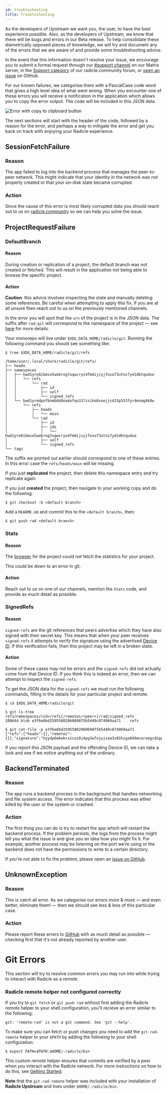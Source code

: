 ```yaml
---
id: troubleshooting
title: Troubleshooting
---
```


As the developers of Upstream we want you, the user, to have the best experience
possible. Also, as the developers of Upstream, we know that there will be bugs
and errors in our Beta release. To help consolidate these diametrically opposed
pieces of knowledge, we will try and document any of the errors that we are
aware of and provide some troubleshooting advice. 

In the event that this information doesn't resolve your issue, we encourage you
to submit a formal request through our [#support channel][sc] on our Matrix
server, in the [Support category][rc] of our radicle.community forum, or [open
an issue][gi] on GitHub.

For our known failures, we categorise them with a PascalCase code word that
gives a high level idea of what went wrong. When you encounter one of these
errors you will receive a notification in the application which allows you to
copy the error output. The code will be included in this JSON data.

![Error with copy to clipboard button][er]

The next sections will start with the header of the code, followed by a reason
for the error, and perhaps a way to mitigate the error and get you back on track
with enjoying your Radicle experience.

## SessionFetchFailure
### Reason

The app failed to log into the backend process that manages the peer-to-peer
network. This might indicate that your identity in the network was not properly
created or that your on-disk state became corrupted.

### Action
Since the cause of this error is most likely corrupted data you should reach out
to us on [radicle.community][rc] so we can help you solve the issue.


## ProjectRequestFailure

### DefaultBranch
#### Reason

During creation or replication of a project, the default branch was not created
or fetched. This will result in the application not being able to browse the
specific project.

#### Action

**Caution**: this advice involves inspecting the state and manually deleting
some references. Be careful when attempting to apply this fix. If you are at all
unsure then reach out to us on the previously mentioned channels.

In the error you will spot that the `urn` of the project is in the JSON data.
The suffix after `rad:git` will correspond to the namespace of the project — see
[here][mo] for more details.

Your monorepo will live under `$XDG_DATA_HOME/radicle/git`. Running the
following command you should see something like:

```
$ tree $XDG_DATA_HOME/radicle/git/refs

/home/user/.local/share/radicle/git/refs/
├── heads
├── namespaces
│   ├── hwd1yre8ibmso5webrog7uqwcrys4fmdijcyjfoso73utnz7y41dbtqudxe
│   │   └── refs
│   │       └── rad
│   │           ├── id
│   │           ├── self
│   │           └── signed_refs
│   └── hwd1yredpofbnmb6d8ea4ofqu31fzziho8xoejjcd15p553fyr4msmg4k8w
│       └── refs
│           ├── heads
│           │   └── main
│           └── rad
│               ├── id
│               ├── ids
│               │   └── hwd1yre8ibmso5webrog7uqwcrys4fmdijcyjfoso73utnz7y41dbtqudxe
│               ├── self
│               └── signed_refs
└── tags
```

The suffix we pointed out earlier should correspond to one of these entries. In
this error case the `refs/heads/main` will be missing.

If you just **replicated** the project, then delete this namespace entry and try
replicate again.

If you just **created** the project, then navigate to your working copy and do
the following:

```
$ git checkout -b <default branch>
```

Add a `README.md` and commit this to the `<default branch>`, then:

```
$ git push rad <default branch>
```

### Stats
#### Reason

The [browser][rs] for the project could not fetch the statistics for your
project.

This could be down to an error in git.

#### Action

Reach out to us on one of our channels, mention the `Stats` code, and provide as
much detail as possible.

### SignedRefs
#### Reason

`signed-refs` are the git references that peers advertise which they have also
signed with their secret key. This means that when your peer receives
`signed-refs` it attempts to verify the signature using the advertised [Device
ID][di]. If this verification fails, then this project may be left in a broken
state.

#### Action

Some of these cases may not be errors and the `signed-refs` did not actually
come from that Device ID. If you think this is indeed an error, then we can
attempt to inspect the `signed-refs`.

To get the JSON data for the `signed-refs` we must run the following commands,
filling in the details for your particular project and remote.

```
$ cd $XDG_DATA_HOME/radicle/git

$ git ls-tree refs/namespaces/<id>/refs[/remotes/<peer>]/rad/signed_refs
100644 blob e3f6e6bd25955802060698f5b5449c874969aa71    refs

$ git cat-file -p e3f6e6bd25955802060698f5b5449c874969aa71
{"refs":{"heads":{},"remotes":{}},"signature":"hyydp6mkwkrx1cuz8i4pg3wfojujxaa3s81higa846msaroegcdspp3qe358wmpa3f85s6zmyha5zfgtqnkszwcc6a3k7pfd35fnceoec"}
```

If you report this JSON payload and the offending Device ID, we can take a look
and see if we notice anything out of the ordinary.

## BackendTerminated
### Reason

The app runs a backend process in the background that handles networking and
file system access. The error indicates that this process was either killed by
the user or the system or crashed.

### Action

The first thing you can do is try to restart the app which will restart the
backend process. If the problem persists, the logs from the process might tell
you what the issue is and give you an idea how you might fix it. For example,
another process may be listening on the port we’re using or the backend does not
have the permissions to write to a certain directory.

If you’re not able to fix the problem, please open an [issue on GitHub][gi].

## UnknownException
### Reason

This is catch all error. As we categorise our errors more & more — and even
better, eliminate them! — then we should see less & less of this particular
case.

### Action

Please report these errors to [GitHub][gi] with as much detail as possible —
checking first that it's not already reported by another user.

<!--
TODO(finto): Link to our monorepo explanation
-->

# Git Errors

This section will try to resolve common errors you may run into while trying to
interact with Radicle as a remote.

### Radicle remote helper not configured correctly
If you try to `git fetch` or `git push rad` without first adding the Radicle
remote helper to your shell configuration, you'll recieve an error similar to
the following:

```
git: 'remote-rad' is not a git command. See 'git --help'.
```

To make sure you can fetch or push changes you need to add the `git-rad-remote`
helper to your `$PATH` by adding the following to your shell configuration:

```
$ export PATH=$PATH:$HOME/.radicle/bin
```

This custom remote helper ensures that commits are verified by a peer when you
interact with the Radicle network. For more instructions on how to do this, see
[Getting Started][gs].


**Note** that the `git-rad-remote` helper was included with your installation of
**Radicle Upstream** and lives under `$HOME/.radicle/bin`.



[di]: understanding-radicle/glossary#device-id
[gs]: getting-started.md
[mo]: understanding-radicle/how-it-works.md

[er]: /img/error.png

[gi]: https://github.com/radicle-dev/radicle-upstream/issues
[rc]: https://radicle.community/
[rs]: https://github.com/radicle-dev/radicle-surf
[sc]: https://matrix.to/#/#support:radicle.community
